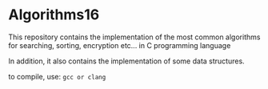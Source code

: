 
# Algorithms16

This repository contains the implementation of the most common algorithms for searching, sorting, encryption etc... in C programming language 


In addition, it also contains the implementation of some data structures.

to compile, use: `gcc or clang`  
